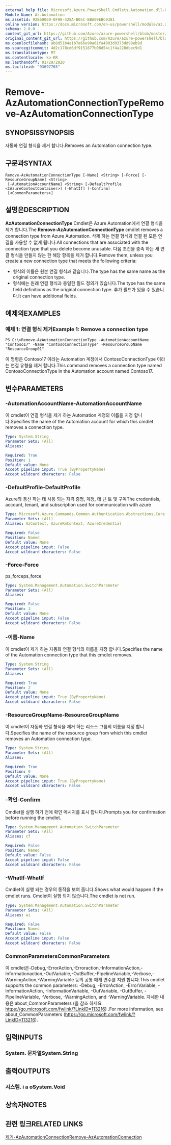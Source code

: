 ```yaml
---
external help file: Microsoft.Azure.PowerShell.Cmdlets.Automation.dll-Help.xml
Module Name: Az.Automation
ms.assetid: 92B69069-0F98-428A-B05C-BBA09EBC0381
online version: https://docs.microsoft.com/en-us/powershell/module/az.automation/remove-azautomationconnectiontype
schema: 2.0.0
content_git_url: https://github.com/Azure/azure-powershell/blob/master/src/Automation/Automation/help/Remove-AzAutomationConnectionType.md
original_content_git_url: https://github.com/Azure/azure-powershell/blob/master/src/Automation/Automation/help/Remove-AzAutomationConnectionType.md
ms.openlocfilehash: ab8d51b4a1b7a66e90a61fa4903d9373dd98eb9d
ms.sourcegitcommit: 4d2c178cd6df9151877b08d54c1f4a228dbec9d1
ms.translationtype: MT
ms.contentlocale: ko-KR
ms.lasthandoff: 01/29/2020
ms.locfileid: "93697765"
---
```

# <span data-ttu-id="7268d-101">Remove-AzAutomationConnectionType</span><span class="sxs-lookup"><span data-stu-id="7268d-101">Remove-AzAutomationConnectionType</span></span>

## <span data-ttu-id="7268d-102">SYNOPSIS</span><span class="sxs-lookup"><span data-stu-id="7268d-102">SYNOPSIS</span></span>
<span data-ttu-id="7268d-103">자동화 연결 형식을 제거 합니다.</span><span class="sxs-lookup"><span data-stu-id="7268d-103">Removes an Automation connection type.</span></span>

## <span data-ttu-id="7268d-104">구문과</span><span class="sxs-lookup"><span data-stu-id="7268d-104">SYNTAX</span></span>

```
Remove-AzAutomationConnectionType [-Name] <String> [-Force] [-ResourceGroupName] <String>
 [-AutomationAccountName] <String> [-DefaultProfile <IAzureContextContainer>] [-WhatIf] [-Confirm]
 [<CommonParameters>]
```

## <span data-ttu-id="7268d-105">설명은</span><span class="sxs-lookup"><span data-stu-id="7268d-105">DESCRIPTION</span></span>
<span data-ttu-id="7268d-106">**AzAutomationConnectionType** Cmdlet은 Azure Automation에서 연결 형식을 제거 합니다.</span><span class="sxs-lookup"><span data-stu-id="7268d-106">The **Remove-AzAutomationConnectionType** cmdlet removes a connection type from Azure Automation.</span></span>
<span data-ttu-id="7268d-107">삭제 하는 연결 형식과 연결 된 모든 연결을 사용할 수 없게 됩니다.</span><span class="sxs-lookup"><span data-stu-id="7268d-107">All connections that are associated with the connection type that you delete become unusable.</span></span>
<span data-ttu-id="7268d-108">다음 조건을 충족 하는 새 연결 형식을 만들지 않는 한 해당 항목을 제거 합니다.</span><span class="sxs-lookup"><span data-stu-id="7268d-108">Remove them, unless you create a new connection type that meets the following criteria:</span></span> 
- <span data-ttu-id="7268d-109">형식의 이름은 원본 연결 형식과 같습니다.</span><span class="sxs-lookup"><span data-stu-id="7268d-109">The type has the same name as the original connection type.</span></span> 
- <span data-ttu-id="7268d-110">형식에는 원래 연결 형식과 동일한 필드 정의가 있습니다.</span><span class="sxs-lookup"><span data-stu-id="7268d-110">The type has the same field definitions as the original connection type.</span></span>
<span data-ttu-id="7268d-111">추가 필드가 있을 수 있습니다.</span><span class="sxs-lookup"><span data-stu-id="7268d-111">It can have additional fields.</span></span>

## <span data-ttu-id="7268d-112">예제의</span><span class="sxs-lookup"><span data-stu-id="7268d-112">EXAMPLES</span></span>

### <span data-ttu-id="7268d-113">예제 1: 연결 형식 제거</span><span class="sxs-lookup"><span data-stu-id="7268d-113">Example 1: Remove a connection type</span></span>
```
PS C:\>Remove-AzAutomationConnectionType -AutomationAccountName "Contoso17" -Name "ContosoConnectionType" -ResourceGroupName "ResourceGroup01"
```

<span data-ttu-id="7268d-114">이 명령은 Contoso17 이라는 Automation 계정에서 ContosoConnectionType 이라는 연결 유형을 제거 합니다.</span><span class="sxs-lookup"><span data-stu-id="7268d-114">This command removes a connection type named ContosoConnectionType in the Automation account named Contoso17.</span></span>

## <span data-ttu-id="7268d-115">변수</span><span class="sxs-lookup"><span data-stu-id="7268d-115">PARAMETERS</span></span>

### <span data-ttu-id="7268d-116">-AutomationAccountName</span><span class="sxs-lookup"><span data-stu-id="7268d-116">-AutomationAccountName</span></span>
<span data-ttu-id="7268d-117">이 cmdlet이 연결 형식을 제거 하는 Automation 계정의 이름을 지정 합니다.</span><span class="sxs-lookup"><span data-stu-id="7268d-117">Specifies the name of the Automation account for which this cmdlet removes a connection type.</span></span>

```yaml
Type: System.String
Parameter Sets: (All)
Aliases:

Required: True
Position: 1
Default value: None
Accept pipeline input: True (ByPropertyName)
Accept wildcard characters: False
```

### <span data-ttu-id="7268d-118">-DefaultProfile</span><span class="sxs-lookup"><span data-stu-id="7268d-118">-DefaultProfile</span></span>
<span data-ttu-id="7268d-119">Azure와 통신 하는 데 사용 되는 자격 증명, 계정, 테 넌 트 및 구독</span><span class="sxs-lookup"><span data-stu-id="7268d-119">The credentials, account, tenant, and subscription used for communication with azure</span></span>

```yaml
Type: Microsoft.Azure.Commands.Common.Authentication.Abstractions.Core.IAzureContextContainer
Parameter Sets: (All)
Aliases: AzContext, AzureRmContext, AzureCredential

Required: False
Position: Named
Default value: None
Accept pipeline input: False
Accept wildcard characters: False
```

### <span data-ttu-id="7268d-120">-Force</span><span class="sxs-lookup"><span data-stu-id="7268d-120">-Force</span></span>
<span data-ttu-id="7268d-121">ps_force</span><span class="sxs-lookup"><span data-stu-id="7268d-121">ps_force</span></span>

```yaml
Type: System.Management.Automation.SwitchParameter
Parameter Sets: (All)
Aliases:

Required: False
Position: 3
Default value: None
Accept pipeline input: False
Accept wildcard characters: False
```

### <span data-ttu-id="7268d-122">-이름</span><span class="sxs-lookup"><span data-stu-id="7268d-122">-Name</span></span>
<span data-ttu-id="7268d-123">이 cmdlet이 제거 하는 자동화 연결 형식의 이름을 지정 합니다.</span><span class="sxs-lookup"><span data-stu-id="7268d-123">Specifies the name of the Automation connection type that this cmdlet removes.</span></span>

```yaml
Type: System.String
Parameter Sets: (All)
Aliases:

Required: True
Position: 2
Default value: None
Accept pipeline input: True (ByPropertyName)
Accept wildcard characters: False
```

### <span data-ttu-id="7268d-124">-ResourceGroupName</span><span class="sxs-lookup"><span data-stu-id="7268d-124">-ResourceGroupName</span></span>
<span data-ttu-id="7268d-125">이 cmdlet이 자동화 연결 형식을 제거 하는 리소스 그룹의 이름을 지정 합니다.</span><span class="sxs-lookup"><span data-stu-id="7268d-125">Specifies the name of the resource group from which this cmdlet removes an Automation connection type.</span></span>

```yaml
Type: System.String
Parameter Sets: (All)
Aliases:

Required: True
Position: 0
Default value: None
Accept pipeline input: True (ByPropertyName)
Accept wildcard characters: False
```

### <span data-ttu-id="7268d-126">-확인</span><span class="sxs-lookup"><span data-stu-id="7268d-126">-Confirm</span></span>
<span data-ttu-id="7268d-127">Cmdlet을 실행 하기 전에 확인 메시지를 표시 합니다.</span><span class="sxs-lookup"><span data-stu-id="7268d-127">Prompts you for confirmation before running the cmdlet.</span></span>

```yaml
Type: System.Management.Automation.SwitchParameter
Parameter Sets: (All)
Aliases: cf

Required: False
Position: Named
Default value: False
Accept pipeline input: False
Accept wildcard characters: False
```

### <span data-ttu-id="7268d-128">-WhatIf</span><span class="sxs-lookup"><span data-stu-id="7268d-128">-WhatIf</span></span>
<span data-ttu-id="7268d-129">Cmdlet이 실행 되는 경우의 동작을 보여 줍니다.</span><span class="sxs-lookup"><span data-stu-id="7268d-129">Shows what would happen if the cmdlet runs.</span></span>
<span data-ttu-id="7268d-130">Cmdlet이 실행 되지 않습니다.</span><span class="sxs-lookup"><span data-stu-id="7268d-130">The cmdlet is not run.</span></span>

```yaml
Type: System.Management.Automation.SwitchParameter
Parameter Sets: (All)
Aliases: wi

Required: False
Position: Named
Default value: False
Accept pipeline input: False
Accept wildcard characters: False
```

### <span data-ttu-id="7268d-131">CommonParameters</span><span class="sxs-lookup"><span data-stu-id="7268d-131">CommonParameters</span></span>
<span data-ttu-id="7268d-132">이 cmdlet은-Debug,-ErrorAction,-Erroraction,-InformationAction,-Informationaction,-OutVariable,-OutBuffer,-PipelineVariable,-Verbose,-WarningAction,-WarningVariable 등의 공통 매개 변수를 지원 합니다.</span><span class="sxs-lookup"><span data-stu-id="7268d-132">This cmdlet supports the common parameters: -Debug, -ErrorAction, -ErrorVariable, -InformationAction, -InformationVariable, -OutVariable, -OutBuffer, -PipelineVariable, -Verbose, -WarningAction, and -WarningVariable.</span></span> <span data-ttu-id="7268d-133">자세한 내용은 about_CommonParameters (을 참조 하세요 https://go.microsoft.com/fwlink/?LinkID=113216) .</span><span class="sxs-lookup"><span data-stu-id="7268d-133">For more information, see about_CommonParameters (https://go.microsoft.com/fwlink/?LinkID=113216).</span></span>

## <span data-ttu-id="7268d-134">입력</span><span class="sxs-lookup"><span data-stu-id="7268d-134">INPUTS</span></span>

### <span data-ttu-id="7268d-135">System. 문자열</span><span class="sxs-lookup"><span data-stu-id="7268d-135">System.String</span></span>

## <span data-ttu-id="7268d-136">출력</span><span class="sxs-lookup"><span data-stu-id="7268d-136">OUTPUTS</span></span>

### <span data-ttu-id="7268d-137">시스템. i a o</span><span class="sxs-lookup"><span data-stu-id="7268d-137">System.Void</span></span>

## <span data-ttu-id="7268d-138">상속자</span><span class="sxs-lookup"><span data-stu-id="7268d-138">NOTES</span></span>

## <span data-ttu-id="7268d-139">관련 링크</span><span class="sxs-lookup"><span data-stu-id="7268d-139">RELATED LINKS</span></span>

[<span data-ttu-id="7268d-140">제거-AzAutomationConnection</span><span class="sxs-lookup"><span data-stu-id="7268d-140">Remove-AzAutomationConnection</span></span>](./Remove-AzAutomationConnection.md)


